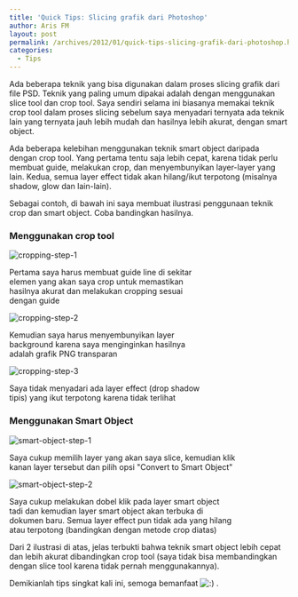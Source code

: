 ```yaml
---
title: 'Quick Tips: Slicing grafik dari Photoshop'
author: Aris FM
layout: post
permalink: /archives/2012/01/quick-tips-slicing-grafik-dari-photoshop.html
categories:
  - Tips
---
```

Ada beberapa teknik yang bisa digunakan dalam proses slicing grafik dari file PSD. Teknik yang paling umum dipakai adalah dengan menggunakan slice tool dan crop tool. Saya sendiri selama ini biasanya memakai teknik crop tool dalam proses slicing sebelum saya menyadari ternyata ada teknik lain yang ternyata jauh lebih mudah dan hasilnya lebih akurat, dengan smart object.

Ada beberapa kelebihan menggunakan teknik smart object daripada dengan crop tool. Yang pertama tentu saja lebih cepat, karena tidak perlu membuat guide, melakukan crop, dan menyembunyikan layer-layer yang lain. Kedua, semua layer effect tidak akan hilang/ikut terpotong (misalnya shadow, glow dan lain-lain).  
<!--more-->

  
Sebagai contoh, di bawah ini saya membuat ilustrasi penggunaan teknik crop dan smart object. Coba bandingkan hasilnya.

### Menggunakan crop tool

<div id="attachment_829" class="wp-caption aligncenter" style="width: 365px">
  <img class="size-full wp-image-829" title="cropping-step-1" src="http://i0.wp.com/cekerholic.com/wp-content/uploads/2012/01/cropping-step-1.jpg?fit=355%2C187" alt="cropping-step-1" data-recalc-dims="1" /><p class="wp-caption-text">
    Pertama saya harus membuat guide line di sekitar elemen yang akan saya crop untuk memastikan hasilnya akurat dan melakukan cropping sesuai dengan guide
  </p>
</div>

<div id="attachment_830" class="wp-caption aligncenter" style="width: 339px">
  <img class="size-full wp-image-830" title="cropping-step-2" src="http://i1.wp.com/cekerholic.com/wp-content/uploads/2012/01/cropping-step-2.jpg?fit=329%2C290" alt="cropping-step-2" data-recalc-dims="1" /><p class="wp-caption-text">
    Kemudian saya harus menyembunyikan layer background karena saya menginginkan hasilnya adalah grafik PNG transparan
  </p>
</div>

<div id="attachment_836" class="wp-caption aligncenter" style="width: 349px">
  <img src="http://i0.wp.com/cekerholic.com/wp-content/uploads/2012/01/cropping-step-3.jpg?fit=339%2C246" alt="cropping-step-3" title="cropping-step-3" class="size-full wp-image-836" data-recalc-dims="1" /><p class="wp-caption-text">
    Saya tidak menyadari ada layer effect (drop shadow tipis) yang ikut terpotong karena tidak terlihat
  </p>
</div>

### Menggunakan Smart Object

<div id="attachment_831" class="wp-caption aligncenter" style="width: 423px">
  <img src="http://i2.wp.com/cekerholic.com/wp-content/uploads/2012/01/smart-object-step-1.jpg?fit=413%2C416" alt="smart-object-step-1" title="smart-object-step-1" class="size-full wp-image-831" data-recalc-dims="1" /><p class="wp-caption-text">
    Saya cukup memilih layer yang akan saya slice, kemudian klik kanan layer tersebut dan pilih opsi "Convert to Smart Object"
  </p>
</div>

<div id="attachment_832" class="wp-caption aligncenter" style="width: 401px">
  <img src="http://i1.wp.com/cekerholic.com/wp-content/uploads/2012/01/smart-object-step-2.jpg?fit=391%2C325" alt="smart-object-step-2" title="smart-object-step-2" class="size-full wp-image-832" data-recalc-dims="1" /><p class="wp-caption-text">
    Saya cukup melakukan dobel klik pada layer smart object tadi dan kemudian layer smart object akan terbuka di dokumen baru. Semua layer effect pun tidak ada yang hilang atau terpotong (bandingkan dengan metode crop diatas)
  </p>
</div>

Dari 2 ilustrasi di atas, jelas terbukti bahwa teknik smart object lebih cepat dan lebih akurat dibandingkan crop tool (saya tidak bisa membandingkan dengan slice tool karena tidak pernah menggunakannya).

Demikianlah tips singkat kali ini, semoga bemanfaat <img src='http://i0.wp.com/cekerholic.com/wp-includes/images/smilies/icon_smile.gif?w=604' alt=':)' class='wp-smiley' data-recalc-dims="1" /> .